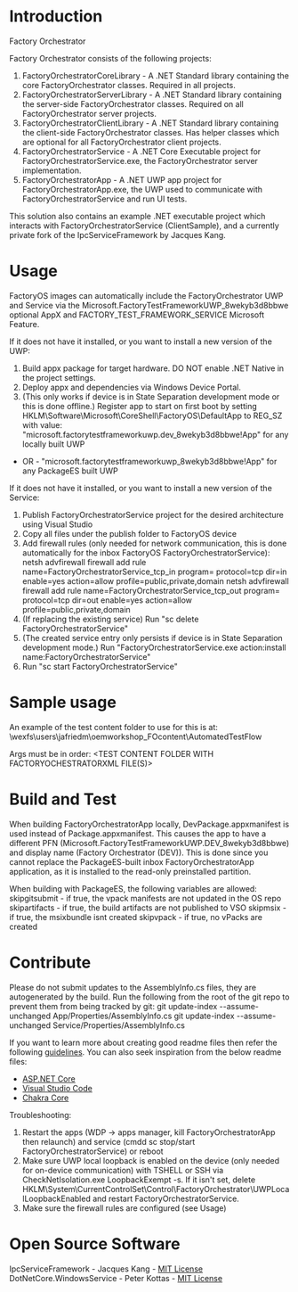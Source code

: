 # Introduction 
Factory Orchestrator

Factory Orchestrator consists of the following projects:
1) FactoryOrchestratorCoreLibrary - A .NET Standard library containing the core FactoryOrchestrator classes. Required in all projects.
2) FactoryOrchestratorServerLibrary - A .NET Standard library containing the server-side FactoryOrchestrator classes. Required on all FactoryOrchestrator server projects.
3) FactoryOrchestratorClientLibrary - A .NET Standard library containing the client-side FactoryOrchestrator classes. Has helper classes which are optional for all FactoryOrchestrator client projects.
4) FactoryOrchestratorService - A .NET Core Executable project for FactoryOrchestratorService.exe, the FactoryOrchestrator server implementation.
5) FactoryOrchestratorApp - A .NET UWP app project for FactoryOrchestratorApp.exe, the UWP used to communicate with FactoryOrchestratorService and run UI tests.

This solution also contains an example .NET executable project which interacts with FactoryOrchestratorService (ClientSample), and a currently private fork of the IpcServiceFramework by Jacques Kang.

# Usage
FactoryOS images can automatically include the FactoryOrchestrator UWP and Service via the Microsoft.FactoryTestFrameworkUWP_8wekyb3d8bbwe optional AppX and FACTORY_TEST_FRAMEWORK_SERVICE Microsoft Feature.

If it does not have it installed, or you want to install a new version of the UWP:
1) Build appx package for target hardware. DO NOT enable .NET Native in the project settings.
2) Deploy appx and dependencies via Windows Device Portal.
3) (This only works if device is in State Separation development mode or this is done offline.) Register app to start on first boot by setting HKLM\Software\Microsoft\CoreShell\FactoryOS\DefaultApp to REG_SZ with value:
"microsoft.factorytestframeworkuwp.dev_8wekyb3d8bbwe!App" for any locally built UWP
- OR - 
"microsoft.factorytestframeworkuwp_8wekyb3d8bbwe!App" for any PackageES built UWP

If it does not have it installed, or you want to install a new version of the Service:
1) Publish FactoryOrchestratorService project for the desired architecture using Visual Studio
2) Copy all files under the publish folder to FactoryOS device
3) Add firewall rules (only needed for network communication, this is done automatically for the inbox FactoryOS FactoryOrchestratorService):
netsh advfirewall firewall add rule name=FactoryOrchestratorService_tcp_in program=<Path to FactoryOrchestratorService.exe> protocol=tcp dir=in enable=yes action=allow profile=public,private,domain
netsh advfirewall firewall add rule name=FactoryOrchestratorService_tcp_out program=<Path to FactoryOrchestratorService.exe> protocol=tcp dir=out enable=yes action=allow profile=public,private,domain
4) (If replacing the existing service) Run "sc delete FactoryOrchestratorService" 
5) (The created service entry only persists if device is in State Separation development mode.) Run "FactoryOrchestratorService.exe action:install name:FactoryOrchestratorService" 
6) Run "sc start FactoryOrchestratorService"

# Sample usage
An example of the test content folder to use for this is at: \\wexfs\users\jafriedm\oemworkshop_FOcontent\AutomatedTestFlow

Args must be in order: <IP ADDRESS> <TEST CONTENT FOLDER WITH FACTORYOCHESTRATORXML FILE(S)> <TARGET FOLDER ON DUT> <TARGET FOLDER ON PC TO SAVE LOGS>

# Build and Test
When building FactoryOrchestratorApp locally, DevPackage.appxmanifest is used instead of Package.appxmanifest. This causes the app to have a different PFN (Microsoft.FactoryTestFrameworkUWP.DEV_8wekyb3d8bbwe) and display name (Factory Orchestrator (DEV)).
This is done since you cannot replace the PackageES-built inbox FactoryOrchestratorApp application, as it is installed to the read-only preinstalled partition.

When building with PackageES, the following variables are allowed:
skipgitsubmit - if true, the vpack manifests are not updated in the OS repo
skipartifacts - if true, the build artifacts are not published to VSO
skipmsix - if true, the msixbundle isnt created
skipvpack - if true, no vPacks are created

# Contribute
Please do not submit updates to the AssemblyInfo.cs files, they are autogenerated by the build. Run the following from the root of the git repo to prevent them from being tracked by git:
git update-index --assume-unchanged App/Properties/AssemblyInfo.cs
git update-index --assume-unchanged Service/Properties/AssemblyInfo.cs

If you want to learn more about creating good readme files then refer the following [guidelines](https://www.visualstudio.com/en-us/docs/git/create-a-readme). You can also seek inspiration from the below readme files:
- [ASP.NET Core](https://github.com/aspnet/Home)
- [Visual Studio Code](https://github.com/Microsoft/vscode)
- [Chakra Core](https://github.com/Microsoft/ChakraCore)

Troubleshooting:
1.	Restart the apps (WDP -> apps manager, kill FactoryOrchestratorApp then relaunch) and service (cmdd sc stop/start FactoryOrchestratorService) or reboot
2.	Make sure UWP local loopback is enabled on the device (only needed for on-device communication) with TSHELL or SSH via CheckNetIsolation.exe LoopbackExempt -s. If it isn't set, delete HKLM\System\CurrentControlSet\Control\FactoryOrchestrator\UWPLocalLoopbackEnabled and restart FactoryOrchestratorService.
3.  Make sure the firewall rules are configured (see Usage)


# Open Source Software
IpcServiceFramework - Jacques Kang - [MIT License](https://github.com/jacqueskang/IpcServiceFramework/blob/develop/LICENSE)
DotNetCore.WindowsService - Peter Kottas - [MIT License](https://github.com/PeterKottas/DotNetCore.WindowsService/blob/master/LICENSE)